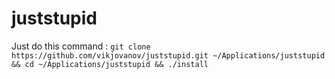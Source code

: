 # juststupid


Just do this command : 
``` git clone https://github.com/vikjovanov/juststupid.git ~/Applications/juststupid && cd ~/Applications/juststupid && ./install ```

